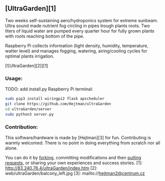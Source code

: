 [UltraGarden][1]
----------------
  
Two weeks self-sustaining aero/hydroponics system for extreme sunbeam. Ultra sound made nutrient fog circling in pipes trough plants roots.
Two liters of liquid water are pumped every quarter hour for fully grown plants with roots reaching bottom of the pipe.

Raspberry Pi collects information (light density, humidity, temperature, watter level) and manages fogging, watering, airing/cooling cycles for optimal plants irrigation.


[![UltraGarden][2]][1]
  
  
### Usage:
TODO: add install.py
Raspberry Pi terminal:
```bash
sudo pip3 install wiringpi2 flask apscheduler
git clone https://github.com/Hejtman/ultraGarden
cd ultraGarden/server
sudo python3 server.py
```

### Contribution:
This software/hardware is made by [Hejtman][3] for fun.
Contributing is warmly welcomed. There is no point in doing everything from scratch nor all alone.

You can do it by [forking](https://help.github.com/articles/fork-a-repo), committing modifications and then [pulling requests](https://help.github.com/articles/using-pull-requests), or sharing your own experiences and success stories. 
[1]: http://83.240.76.4/ultraGarden/index.htm
[2]: web/ultraGarden/balcony_left.jpg
[3]: mailto://hejtman2@centrum.cz
